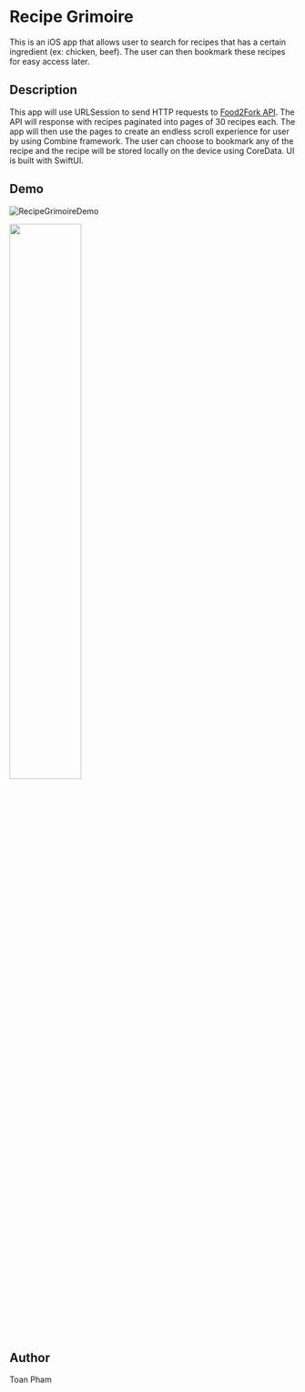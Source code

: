 # Recipe Grimoire

This is an iOS app that allows user to search for recipes that has a certain ingredient (ex: chicken, beef). The user can then bookmark these recipes for easy access later.

## Description

This app will use URLSession to send HTTP requests to [Food2Fork API](https://food2fork.ca). The API will response with recipes paginated into pages of 30 recipes each. The app will then use the pages to create an endless scroll experience for user by using Combine framework. The user can choose to bookmark any of the recipe and the recipe will be stored locally on the device using CoreData. UI is built with SwiftUI.

## Demo

![RecipeGrimoireDemo](/RecipeGrimoire/Demo/demo.gif)

<img src="/RecipeGrimoire/Demo/demo.gif" height="50%"/>

## Author

Toan Pham
